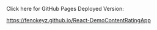 Click here for GitHub Pages Deployed Version:

https://fenokeyz.github.io/React-DemoContentRatingApp
